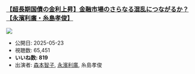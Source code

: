 ### [【超長期国債の金利上昇】金融市場のさらなる混乱につながるか？【永濱利廣・糸島孝俊】](https://www.youtube.com/watch?v=qSLMIKQjR90)
[![](https://img.youtube.com/vi/qSLMIKQjR90/sddefault.jpg)](https://www.youtube.com/watch?v=qSLMIKQjR90)
-   公開日: 2025-05-23
-   視聴数: 65,451
-   **いいね数: 819**
-   出演者: [森本智子](/rehacq_fan/people/森本智子 "wikilink"), [永濱利廣](/rehacq_fan/people/永濱利廣 "wikilink"), 糸島孝俊
